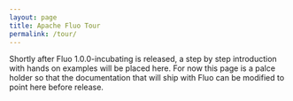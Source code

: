 ```yaml
---
layout: page
title: Apache Fluo Tour
permalink: /tour/
---
```


Shortly after Fluo 1.0.0-incubating is released, a step by step introduction with hands on examples will be placed here.  For now this page is a palce holder so that the documentation that will ship with Fluo can be modified to point here before release.  



